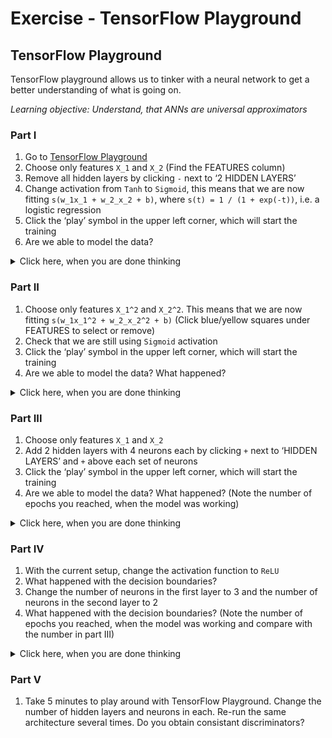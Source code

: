 Exercise - TensorFlow Playground
================

## TensorFlow Playground

TensorFlow playground allows us to tinker with a neural network to get a
better understanding of what is going on.

*Learning objective: Understand, that ANNs are universal approximators*

### Part I

1.  Go to [TensorFlow Playground](https://playground.tensorflow.org)
2.  Choose only features `X_1` and `X_2` (Find the FEATURES column)
3.  Remove all hidden layers by clicking `-` next to ‘2 HIDDEN LAYERS’
4.  Change activation from `Tanh` to `Sigmoid`, this means that we are
    now fitting `s(w_1x_1 + w_2_x_2 + b)`, where `s(t) = 1 / (1 +
    exp(-t))`, i.e. a logistic regression
5.  Click the ‘play’ symbol in the upper left corner, which will start
    the training
6.  Are we able to model the data?

<details>

<summary>Click here, when you are done thinking</summary> No, if you
look at the data on the right, it’s evident that a sigmoid function on
untransformed input variables will not be able to create the needed
discrimination

</details>

### Part II

1.  Choose only features `X_1^2` and `X_2^2`. This means that we are now
    fitting `s(w_1x_1^2 + w_2_x_2^2 + b)` (Click blue/yellow squares
    under FEATURES to select or remove)
2.  Check that we are still using `Sigmoid` activation
3.  Click the ‘play’ symbol in the upper left corner, which will start
    the training
4.  Are we able to model the data? What happened?

<details>

<summary>Click here, when you are done thinking</summary> What happened
here, was that we used our experience to look at the data and then
transform the input variables. This is known as feature engineering.

</details>

### Part III

1.  Choose only features `X_1` and `X_2`
2.  Add 2 hidden layers with 4 neurons each by clicking `+` next to
    ‘HIDDEN LAYERS’ and `+` above each set of neurons
3.  Click the ‘play’ symbol in the upper left corner, which will start
    the training
4.  Are we able to model the data? What happened? (Note the number of
    epochs you reached, when the model was working)

<details>

<summary>Click here, when you are done thinking</summary> What happened
here, was that by adding complexicity to our model, we are now able to
approximate the transformed variables we were working with in part II.
The idea here being that in complex systems, often it is not clear if
and how you need to transform your variables and the ANN will take care
of that.

</details>

### Part IV

1.  With the current setup, change the activation function to `ReLU`
2.  What happened with the decision boundaries?
3.  Change the number of neurons in the first layer to 3 and the number
    of neurons in the second layer to 2
4.  What happened with the decision boundaries? (Note the number of
    epochs you reached, when the model was working and compare with the
    number in part III)

<details>

<summary>Click here, when you are done thinking</summary> Sigmoid
activation has the problem, that with small and large values, the
gradient is close to zero, meaning that weights change very little. When
using `ReLU` activation, this is no longer an issue and the model
converges much more efficient with fewer epochs. From the decision
bounadaries, you can see, that using the `ReLU` function corresponds to
creating decision boundaries by joining linear segments and adding more
neurons corresponds to adding more linear segments to perform the
discrimination.

</details>

### Part V

1.  Take 5 minutes to play around with TensorFlow Playground. Change the
    number of hidden layers and neurons in each. Re-run the same
    architecture several times. Do you obtain consistant discriminators?
